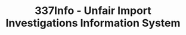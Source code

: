 ---
layout: default
bigquery: https://console.cloud.google.com/bigquery?p=patents-public-data&d=usitc_investigations&page=dataset&project=sheets-management-319211
citation: US International Trade Commission 337Info Unfair Import Investigations Information
  System
contributors: US International Trade Comission
cost: None
description: US International Trade Commission 337Info Unfair Import Investigations
  Information System contains data on investigations done under Section 337. Section
  337 declares the infringement of certain statutory intellectual property rights
  and other forms of unfair competition in import trade to be unlawful practices.
  Most Section 337 investigations involve allegations of patent or registered trademark
  infringement.
documentation: FAQ and tutorial available on the site
last_edit: Mon, 04 Apr 2022 19:10:40 GMT
location: https://pubapps2.usitc.gov/337external/
maintained_by: US International Trade Comission
schema_fields: '[''investigationNo'', ''publication_number'', ''docketNo'', ''dateCreated'',
  ''scheduledStartDateEvidHear'', ''respondent'', ''teoProceedingInvolved'', ''aljAssigned'',
  ''actualStartDateEvidHear'', ''targetDate'', ''reportingRequirements'', ''patentNumber'',
  ''finalIdOnViolationIssue'', ''trademarkNumbers'', ''title'', ''dateComplaintFiled'',
  ''cafcAppeals'', ''startDateMarkmanHearing'', ''invUnfairAct'', ''htsNumbers'',
  ''gcAttorney'', ''markmanHearing'', ''finalIdOnViolationDue'', ''ouiiAttorney'',
  ''internalRemand'', ''ouiiParticipation'', ''finalDetNoViolation'', ''teoIdDueDate'',
  ''actualEndDateEvidHear'', ''scheduledEndDateEvidHear'', ''investigationTermDate'',
  ''dateOfPublicationFrNotice'', ''teoReliefGranted'', ''issueDateOtherNonFinal'',
  ''id'', ''endDateMarkmanHearing'', ''currentActiveALJ'', ''finalDetViolation'',
  ''currentStatus'', ''patentNumbers'', ''complainant'', ''lastUpdated'', ''teoIdIssueDate'',
  ''investigationType'', ''copyrightNumbers'']'
shortname: unfair_import_investigations
tags:
- import
- legal
- trade
timeframe: 2008-2021 (prior to 2008 downloadable as a JSON file)
title: 337Info - Unfair Import Investigations Information System
uuid: 2721f5ec-e599-4890-9265-9706719fc71e
---